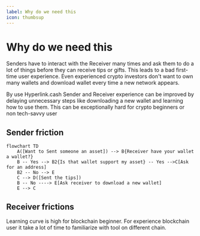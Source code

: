 ```yaml
---
label: Why do we need this
icon: thumbsup
---
```


# Why do we need this
Senders have to interact with the Receiver many times and ask them to do a lot of things before they can receive tips or gifts. This leads to a bad first-time user experience. Even experienced crypto investors don't want to own many wallets and download wallet every time a new network appears.

By use Hyperlink.cash Sender and Receiver experience can be improved by delaying unnecessary steps like downloading a new wallet and learning how to use them. This can be exceptionally hard for crypto beginners or non tech-savvy user

## Sender friction

```mermaid
flowchart TD
    A([Want to Sent someone an asset]) --> B{Receiver have your wallet a wallet?}
    B -- Yes --> B2{Is that wallet support my asset} -- Yes -->C[Ask for an address]
    B2 -- No --> E
    C --> D([Sent the tips])
    B -- No ----> E[Ask receiver to download a new wallet]
    E --> C
```
## Receiver frictions
Learning curve is high for blockchain beginner. For experience blockchain user it take a lot of time to familiarize with tool on different chain.

